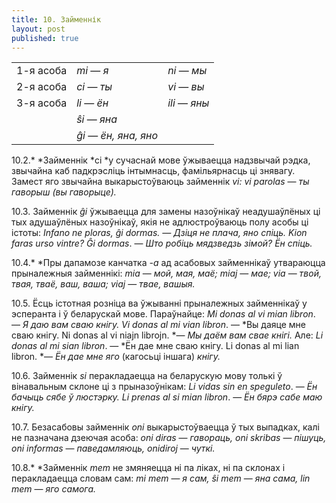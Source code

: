 ```yaml
---
title: 10. Займеннік
layout: post
published: true
---
```



|           |                       |               |
| --------- | --------------------- | ------------- |
| 1-я асоба | *mi* — *я*            | *ni* — *мы*   |
| 2-я асоба | *ci* — *ты*           | *vi* — *вы*   |
| 3-я асоба | *li* — *ён*           | *ili* — *яны* |
|           | *ŝi* — *яна*          |               |
|           | *ĝi* — *ён, яна, яно* |               |

10.2.* *Займеннік *ci *у сучаснай мове ўжываецца надзвычай
рэдка, звычайна каб падкрэсліць інтымнасць, фамільярнасць ці
знявагу. Замест яго звычайна выкарыстоўваюць займеннік *vi:
vi parolas* — *ты гаворыш (вы гаворыце).*

10.3. Займеннік *ĝi* ўжываецца для замены назоўнікаў неадушаўлёных
ці тых адушаўлёных назоўнікаў, якія не адлюстроўваюць полу асобы ці
істоты: *Infano ne ploras, ĝi dormas. — Дзіця не плача, яно спіць.
Kion faras urso vintre? Ĝi dormas*. — *Што робіць мядзведзь зімой? Ён
спіць.*

10.4.* *Пры дапамозе канчатка *-a* ад асабовых займеннікаў
утвараюцца прыналежныя займеннікі: *mia* — *мой, мая, маё; miaj* —
*мае; via* — *твой, твая, тваё, ваш, ваша; viaj* — *твае, вашыя.*

10.5. Ёсць істотная розніца ва ўжыванні прыналежных займеннікаў у
эсперанта і ў беларускай мове. Параўнайце: *Mi donas al vi mian
libron*. — *Я даю вам сваю кнігу. Vi donas al mi vian libron*. —
*Вы даяце мне сваю кнігу. Ni donas al vi niajn librojn. *— *Мы
даём вам свае кнігі.* Але: *Li donas al mi sian libron*. — *Ён
дае мне сваю кнігу. Li donas al mi lian libron. *— *Ён дае мне
яго* (кагосьці іншага) *кнігу.*

10.6. Займеннік *si* перакладаецца на беларускую мову толькі ў
вінавальным склоне ці з прыназоўнікам: *Li vidas sin en
speguleto*. — *Ён бачыць сябе ў люстэрку. Li prenas al si mian
libron*. — *Ён бярэ сабе маю кнігу.*

10.7. Безасабовы займеннік *oni* выкарыстоўваецца ў тых выпадках,
калі не пазначана дзеючая асоба: *oni diras* — *гавораць, oni
skribas* — *пішуць, oni informas* — *паведамляюць, onidiroj* —
*чуткі.*

10.8.* *Займеннік *mem* не змяняецца ні па ліках, ні па склонах і
перакладаецца словам сам: *mi mem* — *я* *сам, ŝi mem* — *яна сама,
lin mem* — *яго самога.*
